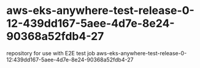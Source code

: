 # aws-eks-anywhere-test-release-0-12-439dd167-5aee-4d7e-8e24-90368a52fdb4-27
repository for use with E2E test job aws-eks-anywhere-test-release-0-12:439dd167-5aee-4d7e-8e24-90368a52fdb4-27
